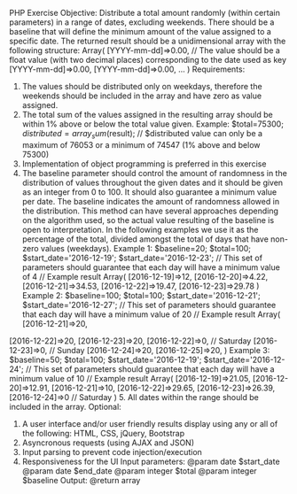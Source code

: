 PHP Exercise
Objective:
Distribute a total amount randomly (within certain parameters) in a range of dates, excluding weekends.
There should be a baseline that will define the minimum amount of the value assigned to a specific date.
The returned result should be a unidimensional array with the following structure:
Array(
[YYYY-mm-dd]=>0.00, // The value should be a float value (with two decimal places)
corresponding to the date used as key
[YYYY-mm-dd]=>0.00,
[YYYY-mm-dd]=>0.00,
...
)
Requirements:
1. The values should be distributed only on weekdays, therefore the weekends should be included in the
array and have zero as value assigned.
2. The total sum of the values assigned in the resulting array should be within 1% above or below the total
value given.
Example:
$total=75300;
$distributed=array_sum($result);
// $distributed value can only be a maximum of 76053 or a minimum of 74547 (1% above
and below 75300)
3. Implementation of object programming is preferred in this exercise
4. The baseline parameter should control the amount of randomness in the distribution of values throughout
the given dates and it should be given as an integer from 0 to 100. It should also guarantee a minimum value per
date. The baseline indicates the amount of randomness allowed in the distribution. This method can have several
approaches depending on the algorithm used, so the actual value resulting of the baseline is open to interpretation. In
the following examples we use it as the percentage of the total, divided amongst the total of days that have non-zero
values (weekdays).
Example 1:
$baseline=20;
$total=100;
$start_date='2016-12-19';
$start_date='2016-12-23';
// This set of parameters should guarantee that each day will have a minimum value of 4
// Example result
Array(
[2016-12-19]=>12,
[2016-12-20]=>4.22,
[2016-12-21]=>34.53,
[2016-12-22]=>19.47,
[2016-12-23]=>29.78
)
Example 2:
$baseline=100;
$total=100;
$start_date='2016-12-21';
$start_date='2016-12-27';
// This set of parameters should guarantee that each day will have a minimum value of 20
// Example result
Array(
[2016-12-21]=>20,

[2016-12-22]=>20,
[2016-12-23]=>20,
[2016-12-22]=>0, // Saturday
[2016-12-23]=>0, // Sunday
[2016-12-24]=>20,
[2016-12-25]=>20,
)
Example 3:
$baseline=50;
$total=100;
$start_date='2016-12-19';
$start_date='2016-12-24';
// This set of parameters should guarantee that each day will have a minimum value of 10
// Example result
Array(
[2016-12-19]=>21.05,
[2016-12-20]=>12.91,
[2016-12-21]=>10,
[2016-12-22]=>29.65,
[2016-12-23]=>26.39,
[2016-12-24]=>0 // Saturday
)
5. All dates within the range should be included in the array.
Optional:
1. A user interface and/or user friendly results display using any or all of the following:
HTML, CSS, jQuery, Bootstrap
2. Asyncronous requests (using AJAX and JSON)
3. Input parsing to prevent code injection/execution
4. Responsiveness for the UI
Input parameters:
@param date $start_date
@param date $end_date
@param integer $total
@param integer $baseline
Output:
@return array
